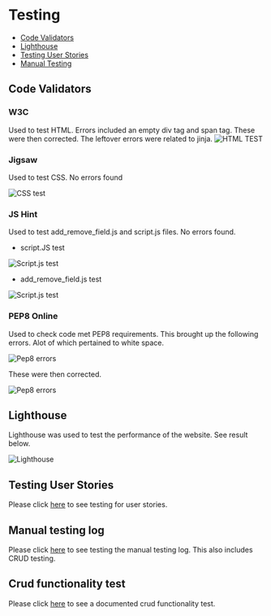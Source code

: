 # Testing

- [Code Validators](#Code-Validators)
- [Lighthouse](#Lighthouse)
- [Testing User Stories](#Testing-User-Stories)
- [Manual Testing](#Manual-testing-log)


## Code Validators

### W3C

Used to test HTML. Errors included an empty div tag and span tag. These were then corrected. The
leftover errors were related to jinja.
![HTML TEST](https://github.com/rebeccadev/ms3-vinyl-revival-project/blob/master/readme_documentation/images/htmlcheck.png?raw=true)


### Jigsaw

Used to test CSS. No errors found

![CSS test](https://github.com/rebeccadev/ms3-vinyl-revival-project/blob/master/readme_documentation/images/csstest.png?raw=true)

### JS Hint

Used to test add_remove_field.js and script.js files. No errors found.

- script.JS test

![Script.js test](https://github.com/rebeccadev/ms3-vinyl-revival-project/blob/master/readme_documentation/images/jstest1.jpg?raw=true)

- add_remove_field.js test


![Script.js test](https://github.com/rebeccadev/ms3-vinyl-revival-project/blob/master/readme_documentation/images/jstest2.png?raw=true)


### PEP8 Online

Used to check code met PEP8 requirements. This brought up the following errors. Alot of
which pertained to white space.

![Pep8 errors](https://github.com/rebeccadev/ms3-vinyl-revival-project/blob/master/readme_documentation/images/pep8before.png?raw=true)

These were then corrected. 

![Pep8 errors](https://github.com/rebeccadev/ms3-vinyl-revival-project/blob/master/readme_documentation/images/pep8after.png?raw=true)



## Lighthouse

Lighthouse was used to test the performance of the website. See result below.


![Lighthouse](https://github.com/rebeccadev/ms3-vinyl-revival-project/blob/master/readme_documentation/images/lighthousetest.png?raw=true)


## Testing User Stories

Please click [here](https://github.com/rebeccadev/ms3-vinyl-revival-project/blob/master/readme_documentation/pdf/user_story_testing.pdf) to see testing for user stories. 


## Manual testing log

Please click [here](https://github.com/rebeccadev/ms3-vinyl-revival-project/blob/master/readme_documentation/pdf/manualtesting.pdf) to see testing the manual testing log. This
also includes CRUD testing.

## Crud functionality test

Please click [here](https://github.com/rebeccadev/ms3-vinyl-revival-project/blob/master/readme_documentation/pdf/crudphototests.pdf) to see a documented crud functionality test. 
